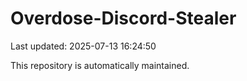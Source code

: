 # Overdose-Discord-Stealer

Last updated: 2025-07-13 16:24:50

This repository is automatically maintained.
